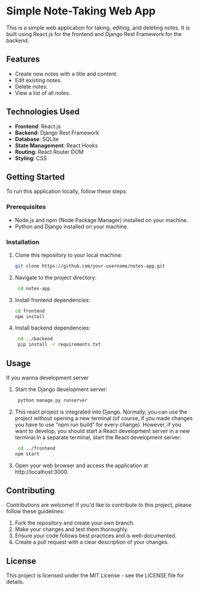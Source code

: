 # Simple Note-Taking Web App

This is a simple web application for taking, editing, and deleting notes. It is built using React.js for the frontend and Django Rest Framework for the backend.

## Features

-  Create new notes with a title and content.
-  Edit existing notes.
-  Delete notes.
-  View a list of all notes.

## Technologies Used

-  **Frontend**: React.js
-  **Backend**: Django Rest Framework
-  **Database**: SQLite
-  **State Management**: React Hooks
-  **Routing**: React Router DOM
-  **Styling**: CSS

## Getting Started

To run this application locally, follow these steps:

### Prerequisites

-  Node.js and npm (Node Package Manager) installed on your machine.
-  Python and Django installed on your machine.

### Installation

1. Clone this repository to your local machine:

   ```bash
   git clone https://github.com/your-username/notes-app.git

   ```

2. Navigate to the project directory:

   ```bash
    cd notes-app

   ```

3. Install frontend dependencies:

   ```bash
   cd frontend
   npm install

   ```

4. Install backend dependencies:

   ```bash
    cd ../backend
    pip install -r requirements.txt
   ```

## Usage

If you wanna development server

1. Start the Django development server:

   ```bash
    python manage.py runserver
   ```

2. This react project is integrated into Django. Normally, you can use the project without opening a new terminal (of course, if you made changes you have to use "npm run build" for every change). However, if you want to develop, you should start a React development server in a new terminal.In a separate terminal, start the React development server:

   ```bash
    cd ../frontend
   npm start
   ```

3. Open your web browser and access the application at http://localhost:3000.

## Contributing

Contributions are welcome! If you'd like to contribute to this project, please follow these guidelines:

1. Fork the repository and create your own branch.
2. Make your changes and test them thoroughly.
3. Ensure your code follows best practices and is well-documented.
4. Create a pull request with a clear description of your changes.

## License

This project is licensed under the MIT License - see the LICENSE file for details.
